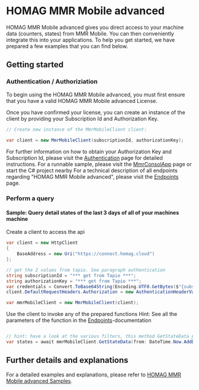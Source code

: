 ﻿# HOMAG MMR Mobile advanced

HOMAG MMR Mobile advanced gives you direct access to your machine data (counters, states) from MMR Mobile. You can then conveniently integrate this into your applications.
To help you get started, we have prepared a few examples that you can find below.

## Getting started

### Authentication / Authoriziation

To begin using the HOMAG MMR Mobile advanced, you must first ensure that you have a valid HOMAG MMR Mobile advanced License. 

Once you have confirmed your license, you can create an instance of the client by providing your Subscription Id and Authorization Key. 
```c#
// Create new instance of the MmrMobileClient client:
            
var client = new MmrMobileClient(subscriptionId, authorizationKey);
``` 

For further information on how to obtain your Authorization Key and Subscription Id, please visit the [Authentication](Samples/Authentication) page for detailed instructions.
For a runnable sample, please visit the [MmrConsolApp](Samples/MmrConsol.cs) page or start the C# project nearby
For a technical description of all endpoints regarding "HOMAG MMR Mobile advanced", please visit the [Endpoints](Clients) page.

### Perform a query

#### Sample: Query detail states of the last 3 days of all of your machines machine

Create a client to access the api
```c#
var client = new HttpClient
{
    BaseAddress = new Uri("https://connect.homag.cloud")
};

// get the 2 values from tapio. See paragraph authentication
string subscriptionId = "*** get from Tapio ***";
string authorizationKey = "*** get from Tapio ***";
var credentials = Convert.ToBase64String(Encoding.UTF8.GetBytes($"{subscriptionId}:{authorizationKey}"));
client.DefaultRequestHeaders.Authorization = new AuthenticationHeaderValue("Basic", credentials);

var mmrMobileClient = new MmrMobileClient(client);

```

Use the client to invoke any of the prepared functions
Hint: See all the parameters of the function in the [Endpoints](Clients)-documentation
```c#

// hint: have a look at the various filters, this method GetStateData provides
var states = await mmrMobileClient.GetStateData(from: DateTime.Now.AddDays(-3), to: DateTime.Now );

```

## Further details and explanations

For a detailed examples and explanations, please refer to [HOMAG MMR Mobile advanced Samples](Samples/Readme.md).

